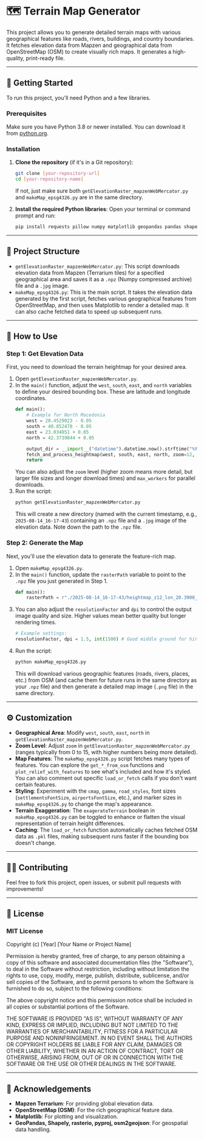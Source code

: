 # 🗺️ Terrain Map Generator

This project allows you to generate detailed terrain maps with various geographical features like roads, rivers, buildings, and country boundaries. It fetches elevation data from Mapzen and geographical data from OpenStreetMap (OSM) to create visually rich maps. It generates a high-quality, print-ready file.

---

## 🚀 Getting Started

To run this project, you'll need Python and a few libraries.

### Prerequisites

Make sure you have Python 3.8 or newer installed. You can download it from [python.org](https://www.python.org/downloads/).

### Installation

1.  **Clone the repository** (if it's in a Git repository):
    ```bash
    git clone [your-repository-url]
    cd [your-repository-name]
    ```
    If not, just make sure both `getElevationRaster_mapzenWebMercator.py` and `makeMap_epsg4326.py` are in the same directory.

2.  **Install the required Python libraries**:
    Open your terminal or command prompt and run:
    ```bash
    pip install requests pillow numpy matplotlib geopandas pandas shapely rasterio pyproj tqdm scikit-image osm2geojson
    ```

---

## 📂 Project Structure

* `getElevationRaster_mapzenWebMercator.py`: This script downloads elevation data from Mapzen (Terrarium tiles) for a specified geographical area and saves it as a `.npz` (Numpy compressed archive) file and a `.jpg` image.
* `makeMap_epsg4326.py`: This is the main script. It takes the elevation data generated by the first script, fetches various geographical features from OpenStreetMap, and then uses Matplotlib to render a detailed map. It can also cache fetched data to speed up subsequent runs.

---

## 🏃 How to Use

### Step 1: Get Elevation Data

First, you need to download the terrain heightmap for your desired area.

1.  Open `getElevationRaster_mapzenWebMercator.py`.
2.  In the `main()` function, adjust the `west`, `south`, `east`, and `north` variables to define your desired bounding box. These are latitude and longitude coordinates.
    ```python
    def main():
        # Example for North Macedonia
        west = 20.4529023 - 0.05
        south = 40.852478 - 0.05
        east = 23.034051 + 0.05
        north = 42.3739044 + 0.05

        output_dir = __import__("datetime").datetime.now().strftime("%Y-%m-%d_%H-%M-%S")
        fetch_and_process_heightmap(west, south, east, north, zoom=12, output_dir=output_dir, max_workers=32)
        return
    ```
    You can also adjust the `zoom` level (higher zoom means more detail, but larger file sizes and longer download times) and `max_workers` for parallel downloads.
3.  Run the script:
    ```bash
    python getElevationRaster_mapzenWebMercator.py
    ```
    This will create a new directory (named with the current timestamp, e.g., `2025-08-14_16-17-43`) containing an `.npz` file and a `.jpg` image of the elevation data. Note down the path to the `.npz` file.

### Step 2: Generate the Map

Next, you'll use the elevation data to generate the feature-rich map.

1.  Open `makeMap_epsg4326.py`.
2.  In the `main()` function, update the `rasterPath` variable to point to the `.npz` file you just generated in Step 1.
    ```python
    def main():
        rasterPath = r"./2025-08-14_16-17-43/heightmap_z12_lon_20.3908_23.1151_lat_40.7807_42.4882_reslon_0.000343_reslat_0.000257.npz" # Replace with your .npz path
    ```
3.  You can also adjust the `resolutionFactor` and `dpi` to control the output image quality and size. Higher values mean better quality but longer rendering times.
    ```python
    # Example settings:
    resolutionFactor, dpi = 1.5, int(1500) # Good middle ground for hires
    ```
4.  Run the script:
    ```bash
    python makeMap_epsg4326.py
    ```
    This will download various geographic features (roads, rivers, places, etc.) from OSM (and cache them for future runs in the same directory as your `.npz` file) and then generate a detailed map image (`.png` file) in the same directory.

---

## ⚙️ Customization

* **Geographical Area**: Modify `west`, `south`, `east`, `north` in `getElevationRaster_mapzenWebMercator.py`.
* **Zoom Level**: Adjust `zoom` in `getElevationRaster_mapzenWebMercator.py` (ranges typically from 0 to 15, with higher numbers being more detailed).
* **Map Features**: The `makeMap_epsg4326.py` script fetches many types of features. You can explore the `get_*_from_osm` functions and `plot_relief_with_features` to see what's included and how it's styled. You can also comment out specific `load_or_fetch` calls if you don't want certain features.
* **Styling**: Experiment with the `cmap`, `gamma`, `road_styles`, font sizes (`settlementsFontSize`, `airportsFontSize`, etc.), and marker sizes in `makeMap_epsg4326.py` to change the map's appearance.
* **Terrain Exaggeration**: The `exagerateTerrain` boolean in `makeMap_epsg4326.py` can be toggled to enhance or flatten the visual representation of terrain height differences.
* **Caching**: The `load_or_fetch` function automatically caches fetched OSM data as `.pkl` files, making subsequent runs faster if the bounding box doesn't change.

---

## 🙋‍♂️ Contributing

Feel free to fork this project, open issues, or submit pull requests with improvements!

---

## 📄 License

### MIT License

Copyright (c) [Year] [Your Name or Project Name]

Permission is hereby granted, free of charge, to any person obtaining a copy
of this software and associated documentation files (the "Software"), to deal
in the Software without restriction, including without limitation the rights
to use, copy, modify, merge, publish, distribute, sublicense, and/or sell
copies of the Software, and to permit persons to whom the Software is
furnished to do so, subject to the following conditions:

The above copyright notice and this permission notice shall be included in all
copies or substantial portions of the Software.

THE SOFTWARE IS PROVIDED "AS IS", WITHOUT WARRANTY OF ANY KIND, EXPRESS OR
IMPLIED, INCLUDING BUT NOT LIMITED TO THE WARRANTIES OF MERCHANTABILITY,
FITNESS FOR A PARTICULAR PURPOSE AND NONINFRINGEMENT. IN NO EVENT SHALL THE
AUTHORS OR COPYRIGHT HOLDERS BE LIABLE FOR ANY CLAIM, DAMAGES OR OTHER
LIABILITY, WHETHER IN AN ACTION OF CONTRACT, TORT OR OTHERWISE, ARISING FROM,
OUT OF OR IN CONNECTION WITH THE SOFTWARE OR THE USE OR OTHER DEALINGS IN THE
SOFTWARE.

---

## 🙏 Acknowledgements

* **Mapzen Terrarium**: For providing global elevation data.
* **OpenStreetMap (OSM)**: For the rich geographical feature data.
* **Matplotlib**: For plotting and visualization.
* **GeoPandas, Shapely, rasterio, pyproj, osm2geojson**: For geospatial data handling.